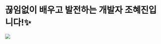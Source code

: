 # 끊임없이 배우고 발전하는 개발자 조혜진입니다!✨

<img src="https://github.com/user-attachments/assets/c1f1cfa9-eecf-47b4-9cbb-38a97874609c">

